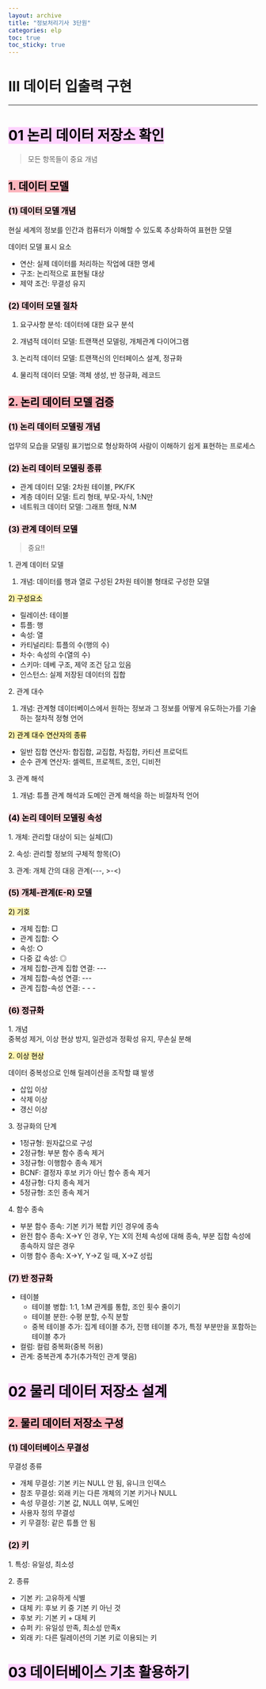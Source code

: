 ```yaml
---
layout: archive
title: "정보처리기사 3단원"
categories: elp
toc: true
toc_sticky: true
---
```


# III 데이터 입출력 구현

---

# <mark style='background-color: #fed3fe'>01 논리 데이터 저장소 확인</mark>

> 모든 항목들이 중요 개념

## <mark style='background-color: #fdb5bd'>1. 데이터 모델</mark>

### <mark style='background-color: #ffdce0'>(1) 데이터 모델 개념</mark>

현실 세계의 정보를 인간과 컴퓨터가 이해할 수 있도록 추상화하여 표현한 모델

데이터 모델 표시 요소

- 연산: 실제 데이터를 처리하는 작업에 대한 명세
- 구조: 논리적으로 표현될 대상
- 제약 조건: 무결성 유지

### <mark style='background-color: #ffdce0'>(2) 데이터 모델 절차</mark>

1. 요구사항 분석: 데이터에 대한 요구 분석

2. 개념적 데이터 모델: 트랜잭션 모델링, 개체관계 다이어그램

3. 논리적 데이터 모델: 트랜잭신의 인터페이스 설계, 정규화

4. 물리적 데이터 모델: 객체 생성, 반 정규화, 레코드

## <mark style='background-color: #fdb5bd'>2. 논리 데이터 모델 검증</mark>

### <mark style='background-color: #ffdce0'>(1) 논리 데이터 모델링 개념</mark>

업무의 모습을 모델링 표기법으로 형상화하여 사람이 이해하기 쉽게 표현하는 프로세스

### <mark style='background-color: #ffdce0'>(2) 논리 데이터 모델링 종류</mark>

- 관계 데이터 모델: 2차원 테이블, PK/FK
- 계층 데이터 모델: 트리 형태, 부모-자식, 1:N만
- 네트워크 데이터 모델: 그래프 형태, N:M

### <mark style='background-color: #ffdce0'>(3) 관계 데이터 모델</mark>

> 중요!!

1\. 관계 데이터 모델

1. 개념: 데이터를 행과 열로 구성된 2차원 테이블 형태로 구성한 모델

<mark style='background-color: #fff5b1'>2) 구성요소</mark>

- 릴레이션: 테이블
- 튜플: 행
- 속성: 열
- 카티널리티: 튜플의 수(행의 수)
- 차수: 속성의 수(열의 수)
- 스키마: 데베 구조, 제약 조건 담고 있음
- 인스턴스: 실제 저장된 데이터의 집합

2\. 관계 대수

1. 개념: 관계형 데이터베이스에서 원하는 정보과 그 정보를 어떻게 유도하는가를 기술하는 절차적 정형 언어

<mark style='background-color: #fff5b1'>2) 관계 대수 연산자의 종류</mark>

- 일반 집합 연산자: 합집합, 교집합, 차집합, 카티션 프로덕트
- 순수 관계 연산자: 셀렉트, 프로젝트, 조인, 디비전

3\. 관계 해석

1. 개념: 튜플 관계 해석과 도메인 관계 해석을 하는 비절차적 언어

### <mark style='background-color: #ffdce0'>(4) 논리 데이터 모델링 속성</mark>

1\. 개체: 관리할 대상이 되는 실체(□)

2\. 속성: 관리할 정보의 구체적 항목(○)

3\. 관계: 개체 간의 대응 관계(---, >-<)

### <mark style='background-color: #ffdce0'>(5) 개체-관계(E-R) 모델</mark>

<mark style='background-color: #fff5b1'>2) 기호</mark>

- 개체 집합: □
- 관계 집합: ◇
- 속성: ○
- 다중 값 속성: ◎
- 개체 집합-관계 집합 연결: ---
- 개체 집합-속성 연결: ---
- 관계 집합-속성 연결: - - -

### <mark style='background-color: #ffdce0'>(6) 정규화</mark>

1\. 개념  
중복성 제거, 이상 현상 방지, 일관성과 정확성 유지, 무손실 분해

<mark style='background-color: #fff5b1'>2. 이상 현상</mark>

데이터 중복성으로 인해 릴레이션을 조작할 떄 발생

- 삽입 이상
- 삭제 이상
- 갱신 이상

3\. 정규화의 단계

- 1정규형: 원자값으로 구성
- 2정규형: 부분 함수 종속 제거
- 3정규형: 이행함수 종속 제거
- BCNF: 결정자 후보 키가 아닌 함수 종속 제거
- 4정규형: 다치 종속 제거
- 5정규형: 조인 종속 제거

4\. 함수 종속

- 부분 함수 종속: 기본 키가 복합 키인 경우에 종속
- 완전 함수 종속: X→Y 인 경우, Y는 X의 전체 속성에 대해 종속, 부분 집합 속성에 종속하지 않은 경우
- 이행 함수 종속: X→Y, Y→Z 일 때, X→Z 성립

### <mark style='background-color: #ffdce0'>(7) 반 정규화</mark>

- 테이블
  - 테이블 병합: 1:1, 1:M 관계를 통합, 조인 횟수 줄이기
  - 테이블 분한: 수평 분할, 수직 분할
  - 중복 테이블 추가: 집계 테이블 추가, 진행 테이블 추가, 특정 부분만을 포함하는 테이블 추가
- 컬럼: 컬럼 중복화(중복 허용)
- 관계: 중복관계 추가(추가적인 관계 맺음)

# <mark style='background-color: #fed3fe'>02 물리 데이터 저장소 설계</mark>

## <mark style='background-color: #fdb5bd'>2. 물리 데이터 저장소 구성</mark>

### <mark style='background-color: #ffdce0'>(1) 데이터베이스 무결성</mark>

무결성 종류

- 개체 무결성: 기본 키는 NULL 안 됨, 유니크 인덱스
- 참조 무결성: 외래 키는 다른 개체의 기본 키거나 NULL
- 속성 무결성: 기본 값, NULL 여부, 도메인
- 사용자 정의 무결성
- 키 무결정: 같은 튜플 안 됨

### <mark style='background-color: #ffdce0'>(2) 키</mark>

1\. 특성: 유일성, 최소성

2\. 종류

- 기본 키: 고유하게 식별
- 대체 키: 후보 키 중 기본 키 아닌 것
- 후보 키: 기본 키 + 대체 키
- 슈퍼 키: 유일성 만족, 최소성 만족x
- 외래 키: 다른 릴레이션의 기본 키로 이용되는 키

# <mark style='background-color: #fed3fe'>03 데이터베이스 기초 활용하기</mark>
